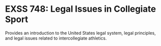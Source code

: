 # EXSS 748: Legal Issues in Collegiate Sport

Provides an introduction to the United States legal system, legal principles, and legal issues related to intercollegiate athletics.